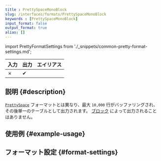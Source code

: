 ```yaml
---
title : PrettySpaceMonoBlock
slug: /interfaces/formats/PrettySpaceMonoBlock
keywords : [PrettySpaceMonoBlock]
input_format: false
output_format: true
alias: []
---
```


import PrettyFormatSettings from './_snippets/common-pretty-format-settings.md';

| 入力  | 出力    | エイリアス |
|-------|---------|-------|
| ✗     | ✔       |       |

## 説明 {#description}

[`PrettySpace`](./PrettySpace.md) フォーマットとは異なり、最大 `10,000` 行がバッファリングされ、その後単一のテーブルとして出力されます。 [ブロック](../../../development/architecture.md/#block-block) によって出力されることはありません。

## 使用例 {#example-usage}

## フォーマット設定 {#format-settings}

<PrettyFormatSettings/>
